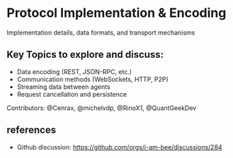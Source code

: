 # Protocol Implementation & Encoding

Implementation details, data formats, and transport mechanisms

## Key Topics to explore and discuss:

- Data encoding (REST, JSON-RPC, etc.)
- Communication methods (WebSockets, HTTP, P2P)
- Streaming data between agents
- Request cancellation and persistence


Contributors: @Cenrax, @michelvdp, @RinoX1, @QuantGeekDev

## references

- Github discussion: https://github.com/orgs/i-am-bee/discussions/284